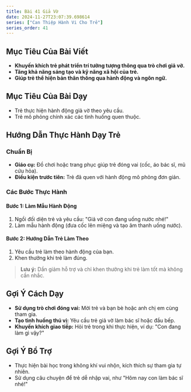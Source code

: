 ```yaml
---
title: Bài 41 Giả Vờ
date: 2024-11-27T23:07:39.698614
series: ["Can Thiệp Hành Vi Cho Trẻ"]
series_order: 41
---
```


## Mục Tiêu Của Bài Viết
- **Khuyến khích trẻ phát triển trí tưởng tượng thông qua trò chơi giả vờ.**
- **Tăng khả năng sáng tạo và kỹ năng xã hội của trẻ.**
- **Giúp trẻ thể hiện bản thân thông qua hành động và ngôn ngữ.**

## Mục Tiêu Của Bài Dạy
- Trẻ thực hiện hành động giả vờ theo yêu cầu.
- Trẻ mô phỏng chính xác các tình huống quen thuộc.

## Hướng Dẫn Thực Hành Dạy Trẻ

### Chuẩn Bị
- **Giáo cụ:** Đồ chơi hoặc trang phục giúp trẻ đóng vai (cốc, áo bác sĩ, mũ cứu hỏa).
- **Điều kiện trước tiên:** Trẻ đã quen với hành động mô phỏng đơn giản.

### Các Bước Thực Hành
#### Bước 1: Làm Mẫu Hành Động
1. Ngồi đối diện trẻ và yêu cầu: "Giả vờ con đang uống nước nhé!"
2. Làm mẫu hành động (đưa cốc lên miệng và tạo âm thanh uống nước).

#### Bước 2: Hướng Dẫn Trẻ Làm Theo
1. Yêu cầu trẻ làm theo hành động của bạn.
2. Khen thưởng khi trẻ làm đúng.

> **Lưu ý:** Dần giảm hỗ trợ và chỉ khen thưởng khi trẻ làm tốt mà không cần nhắc.

## Gợi Ý Cách Dạy
- **Sử dụng trò chơi đóng vai:** Mời trẻ và bạn bè hoặc anh chị em cùng tham gia.
- **Tạo tình huống thú vị:** Yêu cầu trẻ giả vờ làm bác sĩ hoặc đầu bếp.
- **Khuyến khích giao tiếp:** Hỏi trẻ trong khi thực hiện, ví dụ: "Con đang làm gì vậy?"

## Gợi Ý Bổ Trợ
- Thực hiện bài học trong không khí vui nhộn, kích thích sự tham gia tự nhiên.
- Sử dụng câu chuyện để trẻ dễ nhập vai, như "Hôm nay con làm bác sĩ nhé!"

